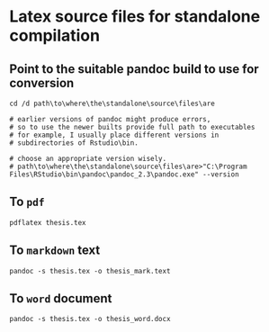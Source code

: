 # Latex source files for standalone compilation

## Point to the suitable pandoc build to use for conversion

```
cd /d path\to\where\the\standalone\source\files\are

# earlier versions of pandoc might produce errors, 
# so to use the newer builts provide full path to executables
# for example, I usually place different versions in 
# subdirectories of Rstudio\bin.

# choose an appropriate version wisely.
# path\to\where\the\standalone\source\files\are>"C:\Program Files\RStudio\bin\pandoc\pandoc_2.3\pandoc.exe" --version
```

## To `pdf`

```
pdflatex thesis.tex
```

## To `markdown` text

```
pandoc -s thesis.tex -o thesis_mark.text
```

## To `word` document

```
pandoc -s thesis.tex -o thesis_word.docx
```